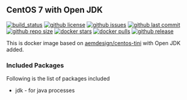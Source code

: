 ## CentOS 7 with Open JDK

[![build_status](https://travis-ci.org/aem-design/docker-openjdk.svg?branch=master)](https://travis-ci.org/aem-design/docker-openjdk)
[![github license](https://img.shields.io/github/license/aem-design/docker-openjdk)](https://github.com/aem-design/docker-openjdk) 
[![github issues](https://img.shields.io/github/issues/aem-design/docker-openjdk)](https://github.com/aem-design/docker-openjdk) 
[![github last commit](https://img.shields.io/github/last-commit/aem-design/docker-openjdk)](https://github.com/aem-design/docker-openjdk) 
[![github repo size](https://img.shields.io/github/repo-size/aem-design/docker-openjdk)](https://github.com/aem-design/docker-openjdk) 
[![docker stars](https://img.shields.io/docker/stars/aemdesign/docker-openjdk)](https://hub.docker.com/r/aemdesign/docker-openjdk) 
[![docker pulls](https://img.shields.io/docker/pulls/aemdesign/docker-openjdk)](https://hub.docker.com/r/aemdesign/docker-openjdk) 
[![github release](https://img.shields.io/github/release/aem-design/docker-openjdk)](https://github.com/aem-design/docker-openjdk)

This is docker image based on [aemdesign/centos-tini](https://hub.docker.com/r/aemdesign/centos-tini/) with Open JDK added.

### Included Packages

Following is the list of packages included

* jdk                   - for java processes


